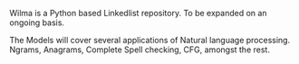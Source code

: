 Wilma is a Python based Linkedlist repository. To be expanded on an ongoing basis.

The Models will cover several applications of Natural language processing.
Ngrams, Anagrams, Complete Spell checking, CFG, amongst the rest.
